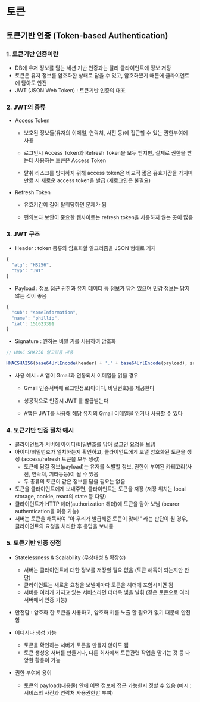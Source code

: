 # 토큰

## 토큰기반 인증 (Token-based Authentication)

### 1. 토큰기반 인증이란
- DB에 유저 정보를 담는 세션 기반 인증과는 달리 클라이언트에 정보 저장
- 토큰은 유저 정보를 암호화한 상태로 담을 수 있고, 암호화했기 때문에 클라이언트에 담아도 안전
- JWT (JSON Web Token) : 토큰기반 인증의 대표

### 2. JWT의 종류
- Access Token
  - 보호된 정보들(유저의 이메일, 연락처, 사진 등)에 접근할 수 있는 권한부여에 사용

  - 로그인시 Access Token과 Refresh Token을 모두 받지만, 실제로 권한을 받는데 사용하는 토큰은 Access Token

  - 탈취 리스크를 방지하지 위해 access token은 비교적 짧은 유효기간을 가지며 만료 시 새로운 access token을 발급 (재로그인은 불필요)

- Refresh Token
  - 유효기간이 길어 탈취당하면 문제가 됨

  - 편의보다 보안이 중요한 웹사이트는 refresh token을 사용하지 않는 곳이 많음

### 3. JWT 구조
- Header : token 종류와 암호화할 알고리즘을 JSON 형태로 기재
```js
{
  "alg": "HS256",
  "typ": "JWT"
}
```

- Payload : 정보 접근 권한과 유저 데이터 등 정보가 담겨 있으며 민감 정보는 담지 않는 것이 좋음
```js
{
  "sub": "someInformation",
  "name": "phillip",
  "iat": 151623391
}
```

- Signature : 원하는 비밀 키롤 사용하여 암호화
```js
// HMAC SHA256 알고리즘 사용

HMACSHA256(base64UrlEncode(header) + '.' + base64UrlEncode(payload), secret);
```

- 사용 예시 : A 앱이 Gmail과 연동되서 이메일을 읽을 경우
  - Gmail 인증서버에 로그인정보(아이디, 비밀번호)를 제공한다

  - 성공적으로 인증시 JWT 를 발급받는다

  - A앱은 JWT를 사용해 해당 유저의 Gmail 이메일을 읽거나 사용할 수 있다

### 4. 토큰기반 인증 절차 예시

- 클라이언트가 서버에 아이디/비밀번호를 담아 로그인 요청을 보냄
- 아이디/비밀번호가 일치하는지 확인하고, 클라이언트에게 보낼 암호화된 토큰을 생성 (access/refresh 토큰을 모두 생성)
  - 토큰에 담길 정보(payload)는 유저를 식별할 정보, 권한이 부여된 카테고리(사진, 연락처, 기타등등)이 될 수 있음
  - 두 종류의 토큰이 같은 정보를 담을 필요는 없음
- 토큰을 클라이언트에게 보내주면, 클라이언트는 토큰을 저장 (저장 위치는 local storage, cookie, react의 state 등 다양)
- 클라이언트가 HTTP 헤더(authorization 헤더)에 토큰을 담아 보냄 (bearer authentication을 이용 가능)
- 서버는 토큰을 해독하여 "아 우리가 발급해준 토큰이 맞네!" 라는 판단이 될 경우, 클라이언트의 요청을 처리한 후 응답을 보내줌

### 5. 토큰기반 인증 장점
- Statelessness & Scalability (무상태성 & 확장성)
  - 서버는 클라이언트에 대한 정보를 저장할 필요 없음 (토큰 해독이 되는지만 판단)
  - 클라이언트는 새로운 요청을 보낼때마다 토큰을 헤더에 포함시키면 됨
  - 서버를 여러개 가지고 있는 서비스라면 더더욱 빛을 발휘 (같은 토큰으로 여러 서버에서 인증 가능)

- 안전함 : 암호화 한 토큰을 사용하고, 암호화 키를 노출 할 필요가 없기 때문에 안전함

- 어디서나 생성 가능
  - 토큰을 확인하는 서버가 토큰을 만들지 않아도 됨
  - 토큰 생성용 서버를 만들거나, 다른 회사에서 토큰관련 작업을 맡기는 것 등 다양한 활용이 가능

- 권한 부여에 용이
  - 토큰의 payload(내용물) 안에 어떤 정보에 접근 가능한지 정할 수 있음 (예시 : 서비스의 사진과 연락처 사용권한만 부여)
